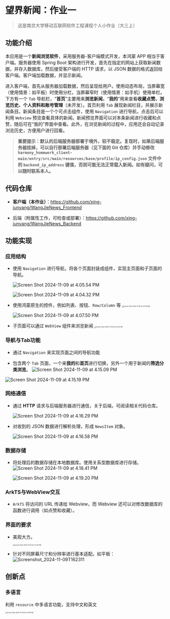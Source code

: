 # 望界新闻：作业一

> 这是南京大学移动互联网软件工程课程个人小作业（大三上）

## 功能介绍

本应用是一个**新闻浏览软件**，采用服务器-客户端模式开发，本鸿蒙 APP 相当于客户端。服务器使用 Spring Boot 架构进行开发，首先在指定的网站上获取新闻数据，并存入数据库，然后接受客户端的 HTTP 请求，以 JSON 数据的格式返回给客户端。客户端加载数据，并显示新闻。

进入客户端，首先从服务器加载数据，然后呈现给用户。使用动态布局，当屏幕宽（使用情景：如平板）时使用分栏，当屏幕窄时（使用情景：如手机）使用单栏。下方有一个 `Tab` 导航栏，“**首页**”主要用来**浏览新闻**，“**我的**”用来查看**收藏点赞、浏览历史、个人资料和账号管理**（未开发）。首页利用 `Tab` 展现新闻栏目，并展示新闻条目。新闻条目是一个个可点击组件，使用 `Navigation` 进行导航，点击后可以利用 `Webview` 预览查看具体的新闻。新闻预览界面可以对本条新闻进行收藏和点赞，随后可在“我的”界面中查看。此外，在浏览新闻的过程中，应用还会自动记录浏览历史，方便用户进行回看。

> **重要提示：默认的后端服务器部署于境外，较不稳定。复现时，如果后端服务器挂掉，可以自行部署后端服务器（见下面的 Git 仓库）并手动修改 `harmony_homework_client-main/entry/src/main/resources/base/profile/ip_config.json` 文件中的 `backend_ip_address` 键值，否则可能无法正常载入新闻。如有疑问，可以随时联系本人。**

## 代码仓库

- **客户端（本作业）**：https://github.com/xing-junyang/WangJieNews_Frontend

- 后端（附属性工作，可检查或部署）：https://github.com/xing-junyang/WangJieNews_Backend

## 功能实现

### 应用结构

- 使用 `Navigation` 进行导航，将各个页面封装成组件，实现主页面和子页面的导航。

  ![Screen Shot 2024-11-09 at 4.05.54 PM](./%E4%BD%9C%E4%B8%9A1.assets/Screen%20Shot%202024-11-09%20at%204.05.54%20PM.png)

  ![Screen Shot 2024-11-09 at 4.04.32 PM](./%E4%BD%9C%E4%B8%9A1.assets/Screen%20Shot%202024-11-09%20at%204.04.32%20PM-1139485.png)

- 使用鸿蒙原生的控件，例如列表、按钮、`Row/Column` 等
  <img src="./%E4%BD%9C%E4%B8%9A1.assets/Screen%20Shot%202024-11-09%20at%204.11.06%20PM.png" alt="Screen Shot 2024-11-09 at 4.11.06 PM" style="zoom:33%;" />

  ![Screen Shot 2024-11-09 at 4.07.50 PM](./%E4%BD%9C%E4%B8%9A1.assets/Screen%20Shot%202024-11-09%20at%204.07.50%20PM.png)

- 子页面可以通过 `WebView` 组件来浏览新闻
  <img src="./%E4%BD%9C%E4%B8%9A1.assets/Screen%20Shot%202024-11-09%20at%204.12.04%20PM.png" alt="Screen Shot 2024-11-09 at 4.12.04 PM" style="zoom: 33%;" />

### 导航与**Tab**功能

- 通过 `Navigation` 来实现⻚面之间的导航功能

- 包含两个 `Tab` 页面，一个来**我的**和**首页**进行切换，另外一个用于新闻的**筛选分类浏览**。
  ![Screen Shot 2024-11-09 at 4.15.09 PM](./%E4%BD%9C%E4%B8%9A1.assets/Screen%20Shot%202024-11-09%20at%204.15.09%20PM.png)


![Screen Shot 2024-11-09 at 4.15.19 PM](./%E4%BD%9C%E4%B8%9A1.assets/Screen%20Shot%202024-11-09%20at%204.15.19%20PM.png)

### 网络通信

- 通过 **HTTP** 请求与后端服务器进行通信，关于后端，可阅读相关代码仓库。

  ![Screen Shot 2024-11-09 at 4.16.29 PM](./%E4%BD%9C%E4%B8%9A1.assets/Screen%20Shot%202024-11-09%20at%204.16.29%20PM.png)

- 对收到的 JSON 数据进行解析处理，形成 `NewsItem` 对象。

  ![Screen Shot 2024-11-09 at 4.16.58 PM](./%E4%BD%9C%E4%B8%9A1.assets/Screen%20Shot%202024-11-09%20at%204.16.58%20PM.png)

### 数据存储

- 将处理后的数据存储在本地数据库。使用关系型数据库进行存储。
  ![Screen Shot 2024-11-09 at 4.18.41 PM](./%E4%BD%9C%E4%B8%9A1.assets/Screen%20Shot%202024-11-09%20at%204.18.41%20PM.png)

  ![Screen Shot 2024-11-09 at 4.19.20 PM](./%E4%BD%9C%E4%B8%9A1.assets/Screen%20Shot%202024-11-09%20at%204.19.20%20PM.png)

### **ArkTS**与**WebView**交互

- `ArkTS` 将访问的 URL 传递给 Webview，而 Webview 还可以对修改数据库的函数进行调用（如点赞和收藏）。

### 界面的要求

- 美观大方。

  <img src="./%E4%BD%9C%E4%B8%9A1.assets/Screen%20Shot%202024-11-09%20at%204.21.40%20PM.png" alt="Screen Shot 2024-11-09 at 4.21.40 PM" style="zoom:33%;" />

- 针对不同屏幕尺寸和分辨率进行基本适配。如平板：
  ![Screenshot_2024-11-09T162311](./%E4%BD%9C%E4%B8%9A1.assets/Screenshot_2024-11-09T162311.png)

## 创新点

### 多语言

利用 `resource` 中多语言功能，支持中文和英文

<img src="./%E4%BD%9C%E4%B8%9A1.assets/Screen%20Shot%202024-11-09%20at%204.27.19%20PM.png" alt="Screen Shot 2024-11-09 at 4.27.19 PM" style="zoom:33%;" />